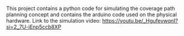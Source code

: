 This project contains a python code for simulating the coverage path planning concept and contains the arduino code used on the physical hardware. 
Link to the simulation video: https://youtu.be/_HgufevwqnI?si=2_7U-iEnp5ccb8XP
